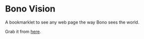 # Bono Vision
A bookmarklet to see any web page the way Bono sees the world.

Grab it from [here](http://individual11.github.io/bono-vision/).
